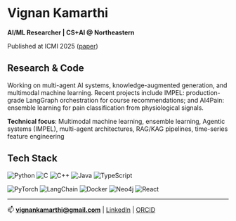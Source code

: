 # Vignan Kamarthi

**AI/ML Researcher | CS+AI @ Northeastern**

Published at ICMI 2025 ([paper](https://camps.aptaracorp.com//ACM_PMS/PMS/ACM/ICMICOMPANION25/17/da0e2c86-83a3-11f0-957d-16ffd757ba29/OUT/icmicompanion25-17.html))

## Research & Code
Working on multi-agent AI systems, knowledge-augmented generation, and multimodal machine learning. Recent projects include IMPEL: production-grade LangGraph orchestration for course recommendations; and AI4Pain: ensemble learning for pain classification from physiological signals.

**Technical focus**: Multimodal machine learning, ensemble learning, Agentic systems (IMPEL), multi-agent architectures, RAG/KAG pipelines, time-series feature engineering

## Tech Stack

![Python](https://img.shields.io/badge/Python-3776AB?style=flat&logo=python&logoColor=white)
![C](https://img.shields.io/badge/C-00599C?style=flat&logo=c&logoColor=white)
![C++](https://img.shields.io/badge/C++-00599C?style=flat&logo=cplusplus&logoColor=white)
![Java](https://img.shields.io/badge/Java-ED8B00?style=flat&logo=openjdk&logoColor=white)
![TypeScript](https://img.shields.io/badge/TypeScript-007ACC?style=flat&logo=typescript&logoColor=white)

![PyTorch](https://img.shields.io/badge/PyTorch-EE4C2C?style=flat&logo=pytorch&logoColor=white)
![LangChain](https://img.shields.io/badge/LangChain-121212?style=flat&logo=chainlink&logoColor=white)
![Docker](https://img.shields.io/badge/Docker-2496ED?style=flat&logo=docker&logoColor=white)
![Neo4j](https://img.shields.io/badge/Neo4j-008CC1?style=flat&logo=neo4j&logoColor=white)
![React](https://img.shields.io/badge/React-20232A?style=flat&logo=react&logoColor=61DAFB)

---

📫 **vignankamarthi@gmail.com** | [LinkedIn](https://linkedin.com/in/vignan-kamarthi) | [ORCID](https://orcid.org/0009-0005-9823-6613)
